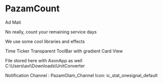# PazamCount

Ad Mati 

No really, count your remaining service days

We use some cool libraries and effects 

Time Ticker
Transparent ToolBar with gradient 
Card View


File stored here with AxonApp as well
C:\Users\avi\Downloads\UnitConverter


Notification Channel : PazamOlam_Channel
Icon: ic_stat_onesignal_default
